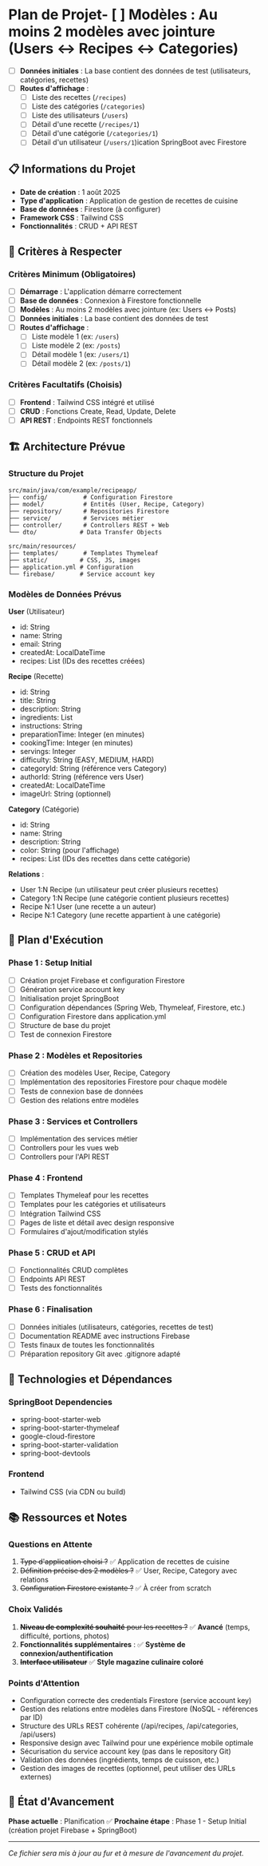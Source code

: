 # Plan de Projet- [ ] **Modèles** : Au moins 2 modèles avec jointure (Users ↔ Recipes ↔ Categories)
- [ ] **Données initiales** : La base contient des données de test (utilisateurs, catégories, recettes)
- [ ] **Routes d'affichage** : 
  - [ ] Liste des recettes (`/recipes`)
  - [ ] Liste des catégories (`/categories`)  
  - [ ] Liste des utilisateurs (`/users`)
  - [ ] Détail d'une recette (`/recipes/1`)
  - [ ] Détail d'une catégorie (`/categories/1`)
  - [ ] Détail d'un utilisateur (`/users/1`)ication SpringBoot avec Firestore

## 📋 Informations du Projet

- **Date de création** : 1 août 2025
- **Type d'application** : Application de gestion de recettes de cuisine
- **Base de données** : Firestore (à configurer)
- **Framework CSS** : Tailwind CSS
- **Fonctionnalités** : CRUD + API REST

## 🎯 Critères à Respecter

### Critères Minimum (Obligatoires)

- [ ] **Démarrage** : L'application démarre correctement
- [ ] **Base de données** : Connexion à Firestore fonctionnelle
- [ ] **Modèles** : Au moins 2 modèles avec jointure (ex: Users ↔ Posts)
- [ ] **Données initiales** : La base contient des données de test
- [ ] **Routes d'affichage** :
  - [ ] Liste modèle 1 (ex: `/users`)
  - [ ] Liste modèle 2 (ex: `/posts`)
  - [ ] Détail modèle 1 (ex: `/users/1`)
  - [ ] Détail modèle 2 (ex: `/posts/1`)

### Critères Facultatifs (Choisis)

- [ ] **Frontend** : Tailwind CSS intégré et utilisé
- [ ] **CRUD** : Fonctions Create, Read, Update, Delete
- [ ] **API REST** : Endpoints REST fonctionnels

## 🏗️ Architecture Prévue

### Structure du Projet

```
src/main/java/com/example/recipeapp/
├── config/          # Configuration Firestore
├── model/           # Entités (User, Recipe, Category)
├── repository/      # Repositories Firestore
├── service/         # Services métier
├── controller/      # Controllers REST + Web
└── dto/            # Data Transfer Objects

src/main/resources/
├── templates/       # Templates Thymeleaf
├── static/         # CSS, JS, images
├── application.yml # Configuration
└── firebase/       # Service account key
```

### Modèles de Données Prévus

**User** (Utilisateur)
- id: String
- name: String
- email: String
- createdAt: LocalDateTime
- recipes: List<String> (IDs des recettes créées)

**Recipe** (Recette)
- id: String
- title: String
- description: String
- ingredients: List<String>
- instructions: String
- preparationTime: Integer (en minutes)
- cookingTime: Integer (en minutes)
- servings: Integer
- difficulty: String (EASY, MEDIUM, HARD)
- categoryId: String (référence vers Category)
- authorId: String (référence vers User)
- createdAt: LocalDateTime
- imageUrl: String (optionnel)

**Category** (Catégorie)
- id: String
- name: String
- description: String
- color: String (pour l'affichage)
- recipes: List<String> (IDs des recettes dans cette catégorie)

**Relations** :
- User 1:N Recipe (un utilisateur peut créer plusieurs recettes)
- Category 1:N Recipe (une catégorie contient plusieurs recettes)
- Recipe N:1 User (une recette a un auteur)
- Recipe N:1 Category (une recette appartient à une catégorie)

## 📝 Plan d'Exécution

### Phase 1 : Setup Initial

- [ ] Création projet Firebase et configuration Firestore
- [ ] Génération service account key
- [ ] Initialisation projet SpringBoot
- [ ] Configuration dépendances (Spring Web, Thymeleaf, Firestore, etc.)
- [ ] Configuration Firestore dans application.yml
- [ ] Structure de base du projet
- [ ] Test de connexion Firestore

### Phase 2 : Modèles et Repositories

- [ ] Création des modèles User, Recipe, Category
- [ ] Implémentation des repositories Firestore pour chaque modèle
- [ ] Tests de connexion base de données
- [ ] Gestion des relations entre modèles

### Phase 3 : Services et Controllers

- [ ] Implémentation des services métier
- [ ] Controllers pour les vues web
- [ ] Controllers pour l'API REST

### Phase 4 : Frontend

- [ ] Templates Thymeleaf pour les recettes
- [ ] Templates pour les catégories et utilisateurs
- [ ] Intégration Tailwind CSS
- [ ] Pages de liste et détail avec design responsive
- [ ] Formulaires d'ajout/modification stylés

### Phase 5 : CRUD et API

- [ ] Fonctionnalités CRUD complètes
- [ ] Endpoints API REST
- [ ] Tests des fonctionnalités

### Phase 6 : Finalisation

- [ ] Données initiales (utilisateurs, catégories, recettes de test)
- [ ] Documentation README avec instructions Firebase
- [ ] Tests finaux de toutes les fonctionnalités
- [ ] Préparation repository Git avec .gitignore adapté

## 🔧 Technologies et Dépendances

### SpringBoot Dependencies

- spring-boot-starter-web
- spring-boot-starter-thymeleaf
- google-cloud-firestore
- spring-boot-starter-validation
- spring-boot-devtools

### Frontend

- Tailwind CSS (via CDN ou build)

## 📚 Ressources et Notes

### Questions en Attente

1. ~~Type d'application choisi ?~~ ✅ Application de recettes de cuisine
2. ~~Définition précise des 2 modèles ?~~ ✅ User, Recipe, Category avec relations
3. ~~Configuration Firestore existante ?~~ ✅ À créer from scratch

### Choix Validés

1. ~~**Niveau de complexité souhaité** pour les recettes ?~~ ✅ **Avancé** (temps, difficulté, portions, photos)
2. **Fonctionnalités supplémentaires** : ✅ **Système de connexion/authentification**
3. ~~**Interface utilisateur**~~ ✅ **Style magazine culinaire coloré**

### Points d'Attention

- Configuration correcte des credentials Firestore (service account key)
- Gestion des relations entre modèles dans Firestore (NoSQL - références par ID)
- Structure des URLs REST cohérente (/api/recipes, /api/categories, /api/users)
- Responsive design avec Tailwind pour une expérience mobile optimale
- Sécurisation du service account key (pas dans le repository Git)
- Validation des données (ingrédients, temps de cuisson, etc.)
- Gestion des images de recettes (optionnel, peut utiliser des URLs externes)

## 🚀 État d'Avancement

**Phase actuelle** : Planification ✅
**Prochaine étape** : Phase 1 - Setup Initial (création projet Firebase + SpringBoot)

---

_Ce fichier sera mis à jour au fur et à mesure de l'avancement du projet._
